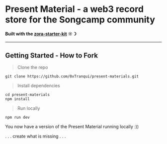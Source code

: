 # Present Material - a web3 record store for the Songcamp community  
#### Built with the [zora-starter-kit](https://github.com/0xTranqui/zora-starter-kit) ☼☽
---
## Getting Started - How to Fork
> Clone the repo
```
git clone https://github.com/0xTranqui/present-materials.git
```
> Install dependencies
```
cd present-materials
npm install
```
> Run locally
```
npm run dev
```

You now have a version of the Present Material running locally :))

. . . create what is missing . . .

